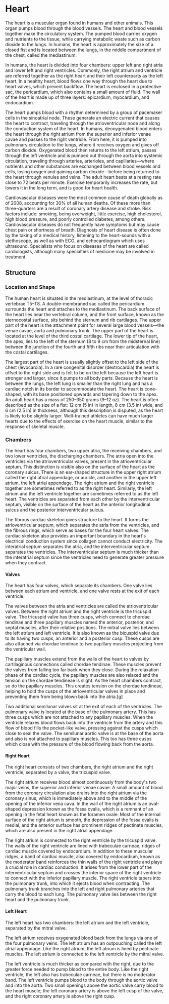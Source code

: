 # Heart

The heart is a muscular organ found in humans and other animals. This organ pumps blood through the blood vessels. The heart and blood vessels together make the circulatory system. The pumped blood carries oxygen and nutrients to the tissue, while carrying metabolic waste such as carbon dioxide to the lungs. In humans, the heart is approximately the size of a closed fist and is located between the lungs, in the middle compartment of the chest, called the mediastinum.

In humans, the heart is divided into four chambers: upper left and right atria and lower left and right ventricles. Commonly, the right atrium and ventricle are referred together as the right heart and their left counterparts as the left heart. In a healthy heart, blood flows one way through the heart due to heart valves, which prevent backflow. The heart is enclosed in a protective sac, the pericardium, which also contains a small amount of fluid. The wall of the heart is made up of three layers: epicardium, myocardium, and endocardium.

The heart pumps blood with a rhythm determined by a group of pacemaker cells in the sinoatrial node. These generate an electric current that causes the heart to contract, traveling through the atrioventricular node and along the conduction system of the heart. In humans, deoxygenated blood enters the heart through the right atrium from the superior and inferior venae cavae and passes to the right ventricle. From here, it is pumped into pulmonary circulation to the lungs, where it receives oxygen and gives off carbon dioxide. Oxygenated blood then returns to the left atrium, passes through the left ventricle and is pumped out through the aorta into systemic circulation, traveling through arteries, arterioles, and capillaries—where nutrients and other substances are exchanged between blood vessels and cells, losing oxygen and gaining carbon dioxide—before being returned to the heart through venules and veins. The adult heart beats at a resting rate close to 72 beats per minute. Exercise temporarily increases the rate, but lowers it in the long term, and is good for heart health.

Cardiovascular diseases were the most common cause of death globally as of 2008, accounting for 30% of all human deaths. Of these more than three-quarters are a result of coronary artery disease and stroke. Risk factors include: smoking, being overweight, little exercise, high cholesterol, high blood pressure, and poorly controlled diabetes, among others. Cardiovascular diseases do not frequently have symptoms but may cause chest pain or shortness of breath. Diagnosis of heart disease is often done by the taking of a medical history, listening to the heart-sounds with a stethoscope, as well as with ECG, and echocardiogram which uses ultrasound. Specialists who focus on diseases of the heart are called cardiologists, although many specialties of medicine may be involved in treatment.

## Structure

### Location and Shape

The human heart is situated in the mediastinum, at the level of thoracic vertebrae T5–T8. A double-membraned sac called the pericardium surrounds the heart and attaches to the mediastinum. The back surface of the heart lies near the vertebral column, and the front surface, known as the sternocostal surface, sits behind the sternum and rib cartilages. The upper part of the heart is the attachment point for several large blood vessels—the venae cavae, aorta and pulmonary trunk. The upper part of the heart is located at the level of the third costal cartilage. The lower tip of the heart, the apex, lies to the left of the sternum (8 to 9 cm from the midsternal line) between the junction of the fourth and fifth ribs near their articulation with the costal cartilages.

The largest part of the heart is usually slightly offset to the left side of the chest (levocardia). In a rare congenital disorder (dextrocardia) the heart is offset to the right side and is felt to be on the left because the left heart is stronger and larger, since it pumps to all body parts. Because the heart is between the lungs, the left lung is smaller than the right lung and has a cardiac notch in its border to accommodate the heart. The heart is cone-shaped, with its base positioned upwards and tapering down to the apex. An adult heart has a mass of 250–350 grams (9–12 oz). The heart is often described as the size of a fist: 12 cm (5 in) in length, 8 cm (3.5 in) wide, and 6 cm (2.5 in) in thickness, although this description is disputed, as the heart is likely to be slightly larger. Well-trained athletes can have much larger hearts due to the effects of exercise on the heart muscle, similar to the response of skeletal muscle.

### Chambers

The heart has four chambers, two upper atria, the receiving chambers, and two lower ventricles, the discharging chambers. The atria open into the ventricles via the atrioventricular valves, present in the atrioventricular septum. This distinction is visible also on the surface of the heart as the coronary sulcus. There is an ear-shaped structure in the upper right atrium called the right atrial appendage, or auricle, and another in the upper left atrium, the left atrial appendage. The right atrium and the right ventricle together are sometimes referred to as the right heart. Similarly, the left atrium and the left ventricle together are sometimes referred to as the left heart. The ventricles are separated from each other by the interventricular septum, visible on the surface of the heart as the anterior longitudinal sulcus and the posterior interventricular sulcus.

The fibrous cardiac skeleton gives structure to the heart. It forms the atrioventricular septum, which separates the atria from the ventricles, and the fibrous rings, which serve as bases for the four heart valves. The cardiac skeleton also provides an important boundary in the heart's electrical conduction system since collagen cannot conduct electricity. The interatrial septum separates the atria, and the interventricular septum separates the ventricles. The interventricular septum is much thicker than the interatrial septum since the ventricles need to generate greater pressure when they contract.

#### Valves

The heart has four valves, which separate its chambers. One valve lies between each atrium and ventricle, and one valve rests at the exit of each ventricle.

The valves between the atria and ventricles are called the atrioventricular valves. Between the right atrium and the right ventricle is the tricuspid valve. The tricuspid valve has three cusps, which connect to chordae tendinae and three papillary muscles named the anterior, posterior, and septal muscles, after their relative positions. The mitral valve lies between the left atrium and left ventricle. It is also known as the bicuspid valve due to its having two cusps, an anterior and a posterior cusp. These cusps are also attached via chordae tendinae to two papillary muscles projecting from the ventricular wall.

The papillary muscles extend from the walls of the heart to valves by cartilaginous connections called chordae tendinae. These muscles prevent the valves from falling too far back when they close. During the relaxation phase of the cardiac cycle, the papillary muscles are also relaxed and the tension on the chordae tendineae is slight. As the heart chambers contract, so do the papillary muscles. This creates tension on the chordae tendineae, helping to hold the cusps of the atrioventricular valves in place and preventing them from being blown back into the atria.[g]

Two additional semilunar valves sit at the exit of each of the ventricles. The pulmonary valve is located at the base of the pulmonary artery. This has three cusps which are not attached to any papillary muscles. When the ventricle relaxes blood flows back into the ventricle from the artery and this flow of blood fills the pocket-like valve, pressing against the cusps which close to seal the valve. The semilunar aortic valve is at the base of the aorta and also is not attached to papillary muscles. This too has three cusps which close with the pressure of the blood flowing back from the aorta.

#### Right Heart

The right heart consists of two chambers, the right atrium and the right ventricle, separated by a valve, the tricuspid valve.

The right atrium receives blood almost continuously from the body's two major veins, the superior and inferior venae cavae. A small amount of blood from the coronary circulation also drains into the right atrium via the coronary sinus, which is immediately above and to the middle of the opening of the inferior vena cava. In the wall of the right atrium is an oval-shaped depression known as the fossa ovalis, which is a remnant of an opening in the fetal heart known as the foramen ovale. Most of the internal surface of the right atrium is smooth, the depression of the fossa ovalis is medial, and the anterior surface has prominent ridges of pectinate muscles, which are also present in the right atrial appendage.

The right atrium is connected to the right ventricle by the tricuspid valve. The walls of the right ventricle are lined with trabeculae carneae, ridges of cardiac muscle covered by endocardium. In addition to these muscular ridges, a band of cardiac muscle, also covered by endocardium, known as the moderator band reinforces the thin walls of the right ventricle and plays a crucial role in cardiac conduction. It arises from the lower part of the interventricular septum and crosses the interior space of the right ventricle to connect with the inferior papillary muscle. The right ventricle tapers into the pulmonary trunk, into which it ejects blood when contracting. The pulmonary trunk branches into the left and right pulmonary arteries that carry the blood to each lung. The pulmonary valve lies between the right heart and the pulmonary trunk.

#### Left Heart

The left heart has two chambers: the left atrium and the left ventricle, separated by the mitral valve.

The left atrium receives oxygenated blood back from the lungs via one of the four pulmonary veins. The left atrium has an outpouching called the left atrial appendage. Like the right atrium, the left atrium is lined by pectinate muscles. The left atrium is connected to the left ventricle by the mitral valve.

The left ventricle is much thicker as compared with the right, due to the greater force needed to pump blood to the entire body. Like the right ventricle, the left also has trabeculae carneae, but there is no moderator band. The left ventricle pumps blood to the body through the aortic valve and into the aorta. Two small openings above the aortic valve carry blood to the heart muscle; the left coronary artery is above the left cusp of the valve, and the right coronary artery is above the right cusp.